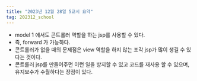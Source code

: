 ```yaml
---
title: "2023년 12월 28일 5교시 요약"
tag: 202312_school
---
```


- model 1 에서도 콘트롤러 역할을 하는 jsp를 사용할 수 있다.
- 즉, forward 가 가능하다.
- 콘트롤러가 없을 때의 문제점은 view 역할을 하지 않는 조각 jsp가 많이 생길 수 있다는 것이다.
- 콘트롤러 jsp를 만들어주면 이런 일을 방지할 수 있고 코드를 재사용 할 수 있으며, 유지보수가 수월하다는 장점이 있다.
